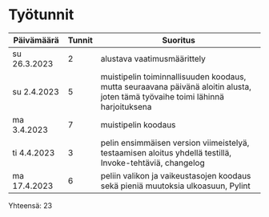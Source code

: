 # Työtunnit

Päivämäärä | Tunnit | Suoritus
 --- | --- | ---
su 26.3.2023 | 2 | alustava vaatimusmäärittely
su 2.4.2023 | 5 | muistipelin toiminnallisuuden koodaus, mutta seuraavana päivänä aloitin alusta, joten tämä työvaihe toimi lähinnä harjoituksena
ma 3.4.2023 | 7 | muistipelin koodaus
ti 4.4.2023 | 3 | pelin ensimmäisen version viimeistelyä, testaamisen aloitus yhdellä testillä, Invoke-tehtäviä, changelog
ma 17.4.2023 | 6 | peliin valikon ja vaikeustasojen koodaus sekä pieniä muutoksia ulkoasuun, Pylint

Yhteensä: 23
